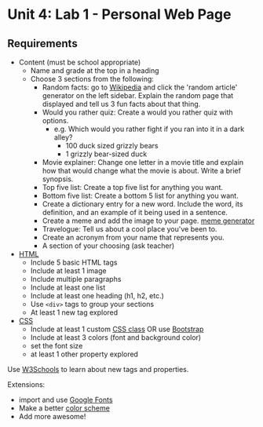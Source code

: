 # Unit 4: Lab 1 - Personal Web Page  
  ## Requirements
  - Content (must be school appropriate)
	  - Name and grade at the top in a heading
      - Choose 3 sections from the following:
	      - Random facts: go to [Wikipedia](https://en.wikipedia.org/wiki/Main_Page) and click the 'random article' generator on the left sidebar.  Explain the random page that displayed and tell us 3 fun facts about that thing.
          - Would you rather quiz: Create a would you rather quiz with options.
	          - e.g. Which would you rather fight if you ran into it in a dark alley?
	              - 100 duck sized grizzly bears
                  - 1 grizzly bear-sized duck
		- Movie explainer: Change one letter in a movie title and explain how that would change what the movie is about.  Write a brief synopsis.
        - Top five list: Create a top five list for anything you want.
        - Bottom five list: Create a bottom 5 list for anything you want.
        - Create a dictionary entry for a new word.  Include the word, its definition, and an example of it being used in a sentence.
        - Create a meme and add the image to your page. [meme generator](https://imgflip.com/memegenerator)
		- Travelogue: Tell us about a cool place you've been to.
        - Create an acronym from your name that represents you.
        - A section of your choosing (ask teacher)
  - [HTML](https://www.w3schools.com/html/default.asp)
	  - Include 5 basic HTML tags
	  - Include at least 1 image
      - Include multiple paragraphs
      - Include at least one list
      - Include at least one heading (h1, h2, etc.)
      - Use `<div>` tags to group your sections
      - At least 1 new tag explored
  - [CSS](https://www.w3schools.com/css/default.asp)
	  - Include at least 1 custom [CSS class](https://www.w3schools.com/cssref/sel_class.php) OR use [Bootstrap](https://www.w3schools.com/bootstrap4/default.asp)
	  - Include at least 3 colors (font and background color)
     - set the font size
    - at least 1 other property explored

Use [W3Schools](https://www.w3schools.com/) to learn about new tags and properties.

Extensions:
- import and use [Google Fonts](https://www.w3schools.com/css/css_font_google.asp)
- Make a better [color scheme](https://color.adobe.com/create/color-wheel)
- Add more awesome!